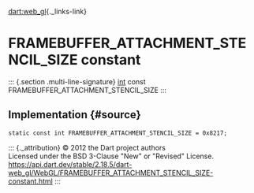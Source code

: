 [dart:web\_gl](../../dart-web_gl/dart-web_gl-library){._links-link}

FRAMEBUFFER\_ATTACHMENT\_STENCIL\_SIZE constant
===============================================

::: {.section .multi-line-signature}
[int](../../dart-core/int-class) const
FRAMEBUFFER\_ATTACHMENT\_STENCIL\_SIZE
:::

Implementation {#source}
--------------

``` {.language-dart data-language="dart"}
static const int FRAMEBUFFER_ATTACHMENT_STENCIL_SIZE = 0x8217;
```

::: {._attribution}
© 2012 the Dart project authors\
Licensed under the BSD 3-Clause \"New\" or \"Revised\" License.\
<https://api.dart.dev/stable/2.18.5/dart-web_gl/WebGL/FRAMEBUFFER_ATTACHMENT_STENCIL_SIZE-constant.html>
:::
